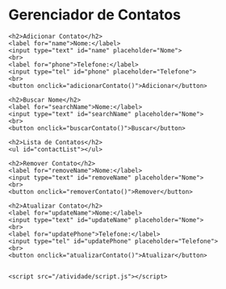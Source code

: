 # <!DOCTYPE html>
<html lang="pt-br">
<head>
    <meta charset="UTF-8">
    <meta http-equiv="X-UA-Compatible" content="IE=edge">
    <meta name="viewport" content="width=device-width, initial-scale=1.0">
    <title>Gerenciador de Contatos</title>
    <style>
        input[type="text"], input[type="tel"] {
        margin-bottom: 10px;
        }
    </style>
</head>
<body>
    <h1>Gerenciador de Contatos</h1>

    <h2>Adicionar Contato</h2>
    <label for="name">Nome:</label>
    <input type="text" id="name" placeholder="Nome">
    <br>
    <label for="phone">Telefone:</label>
    <input type="tel" id="phone" placeholder="Telefone">
    <br>
    <button onclick="adicionarContato()">Adicionar</button>

    <h2>Buscar Nome</h2>
    <label for="searchName">Nome:</label>
    <input type="text" id="searchName" placeholder="Nome">
    <br>
    <button onclick="buscarContato()">Buscar</button>

    <h2>Lista de Contatos</h2>
    <ul id="contactList"></ul>

    <h2>Remover Contato</h2>
    <label for="removeName">Nome:</label>
    <input type="text" id="removeName" placeholder="Nome">
    <br>
    <button onclick="removerContato()">Remover</button>

    <h2>Atualizar Contato</h2>
    <label for="updateName">Nome:</label>
    <input type="text" id="updateName" placeholder="Nome">
    <br>
    <label for="updatePhone">Telefone:</label>
    <input type="tel" id="updatePhone" placeholder="Telefone">
    <br>
    <button onclick="atualizarContato()">Atualizar</button>

    
    <script src="/atividade/script.js"></script>
</body>

</html>
